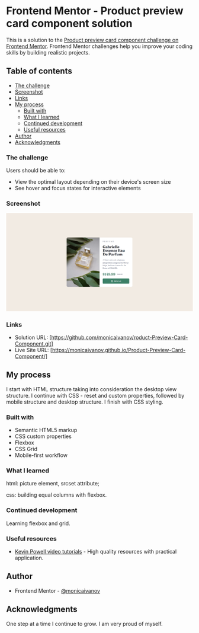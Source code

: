# Frontend Mentor - Product preview card component solution

This is a solution to the [Product preview card component challenge on Frontend Mentor](https://www.frontendmentor.io/challenges/product-preview-card-component-GO7UmttRfa). Frontend Mentor challenges help you improve your coding skills by building realistic projects.

## Table of contents

  - [The challenge](#the-challenge)
  - [Screenshot](#screenshot)
  - [Links](#links)
- [My process](#my-process)
  - [Built with](#built-with)
  - [What I learned](#what-i-learned)
  - [Continued development](#continued-development)
  - [Useful resources](#useful-resources)
- [Author](#author)
- [Acknowledgments](#acknowledgments)



### The challenge

Users should be able to:

- View the optimal layout depending on their device's screen size
- See hover and focus states for interactive elements

### Screenshot

![](./product_card_screenshot.png)

### Links

- Solution URL: [https://github.com/monicaivanov/roduct-Preview-Card-Component.git]
- Live Site URL: [https://monicaivanov.github.io/Product-Preview-Card-Component/]

## My process

I start with HTML structure taking into consideration the desktop view structure. I continue with CSS - reset and custom properties, followed by mobile structure and desktop structure. I finish with CSS styling.

### Built with

- Semantic HTML5 markup
- CSS custom properties
- Flexbox
- CSS Grid
- Mobile-first workflow


### What I learned

html: 
picture element, srcset attribute;

css:
building equal columns with flexbox.


### Continued development

Learning flexbox and grid. 

### Useful resources

- [Kevin Powell video tutorials](https://www.youtube.com/watch?v=u044iM9xsWU&t=435s) - High quality resources with practical application.



## Author

- Frontend Mentor - [@monicaivanov](https://www.frontendmentor.io/profile/monicaivanov)


## Acknowledgments

One step at a time I continue to grow. I am very proud of myself.
